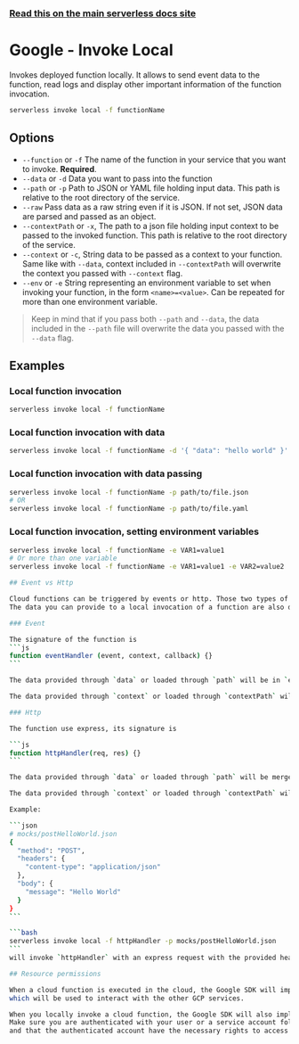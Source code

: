 <!--
title: Serverless Framework Commands - Google Cloud Functions - Invoke Local
menuText: invoke local
menuOrder: 7
description: Emulate an invocation of your Google Cloud function locally using the Serverless Framework
layout: Doc
-->

<!-- DOCS-SITE-LINK:START automatically generated  -->

### [Read this on the main serverless docs site](https://www.serverless.com/framework/docs/providers/google/cli-reference/invoke-local)

<!-- DOCS-SITE-LINK:END -->

# Google - Invoke Local

Invokes deployed function locally. It allows to send event data to the function, read logs and display other important information of the function invocation.

```bash
serverless invoke local -f functionName
```

## Options

- `--function` or `-f` The name of the function in your service that you want to invoke. **Required**.
- `--data` or `-d` Data you want to pass into the function
- `--path` or `-p` Path to JSON or YAML file holding input data. This path is relative to the root directory of the service.
- `--raw` Pass data as a raw string even if it is JSON. If not set, JSON data are parsed and passed as an object.
- `--contextPath` or `-x`, The path to a json file holding input context to be passed to the invoked function. This path is relative to the root directory of the service.
- `--context` or `-c`, String data to be passed as a context to your function. Same like with `--data`, context included in `--contextPath` will overwrite the context you passed with `--context` flag.
- `--env` or `-e` String representing an environment variable to set when invoking your function, in the form `<name>=<value>`. Can be repeated for more than one environment variable.

> Keep in mind that if you pass both `--path` and `--data`, the data included in the `--path` file will overwrite the data you passed with the `--data` flag.

## Examples

### Local function invocation

```bash
serverless invoke local -f functionName
```

### Local function invocation with data

```bash
serverless invoke local -f functionName -d '{ "data": "hello world" }'
```

### Local function invocation with data passing

```bash
serverless invoke local -f functionName -p path/to/file.json
# OR
serverless invoke local -f functionName -p path/to/file.yaml
```

### Local function invocation, setting environment variables

````bash
serverless invoke local -f functionName -e VAR1=value1
# Or more than one variable
serverless invoke local -f functionName -e VAR1=value1 -e VAR2=value2

## Event vs Http

Cloud functions can be triggered by events or http. Those two types of functions have different signatures.
The data you can provide to a local invocation of a function are also different according to their types.

### Event

The signature of the function is
```js
function eventHandler (event, context, callback) {}
```

The data provided through `data` or loaded through `path` will be in `event`.

The data provided through `context` or loaded through `contextPath` will be in `context`.

### Http

The function use express, its signature is

```js
function httpHandler(req, res) {}
```

The data provided through `data` or loaded through `path` will be merged in `req`.

The data provided through `context` or loaded through `contextPath` will be ignored.

Example:

```json
# mocks/postHelloWorld.json
{
  "method": "POST",
  "headers": {
    "content-type": "application/json"
  },
  "body": {
    "message": "Hello World"
  }
}
```

```bash
serverless invoke local -f httpHandler -p mocks/postHelloWorld.json
```
will invoke `httpHandler` with an express request with the provided headers and body

## Resource permissions

When a cloud function is executed in the cloud, the Google SDK will implicitly resolve its [runtime service account](https://cloud.google.com/functions/docs/concepts/iam#runtime_service_accounts).
which will be used to interact with the other GCP services.

When you locally invoke a cloud function, the Google SDK will also implicitly resolve a service account or a user.
Make sure you are authenticated with your user or a service account following the [authentication procedure](https://www.serverless.com/framework/docs/providers/google/guide/credentials/)
and that the authenticated account have the necessary rights to access to all services you want your function to access

````
